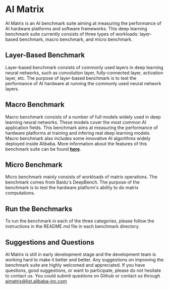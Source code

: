 # AI Matrix

AI Matrix is an AI benchmark suite aiming at measuring the performance of AI hardware platforms and software frameworks. This deep learning benchmark suite currently consists of three types of workloads: layer-based benchmark, macro benchmark, and micro benchmark.

## Layer-Based Benchmark
Layer-based benchmark consists of commonly used layers in deep learning neural networks, such as convolution layer, fully-connected layer, activation layer, etc. The purpose of layer-based benchmark is to test the performance of AI hardware at running the commonly used neural network layers.

## Macro Benchmark
Macro benchmark consists of a number of full models widely used in deep learning neural networks. These models cover the most common AI application fields. This benchmark aims at measuring the performance of hardware platforms at training and infering real deep learning models. Macro benchmark also includes some innovative AI algorithms widely deployed inside Alibaba. More information about the features of this benchmark suite can be found [**here**](http://aimatrix.ai/#!/docs/goals.md?lang=en-us).

## Micro Benchmark
Micro benchmark mainly consists of workloads of matrix operations. The benchmark comes from Baidu's DeepBench. The purpose of the benchmark is to test the hardware platform's ability to do matrix computations.

## Run the Benchmarks
To run the benchmark in each of the three categories, please follow the instructions in the README.md file in each benchmark directory.

## Suggestions and Questions
AI Matrix is still in early development stage and the development team is working hard to make it better and better. Any suggestions on improving the benchmark suite are highly welcomed and appreciated. If you have questions, good suggestions, or want to participate, please do not hesitate to contact us. You could submit questions on Github or contact us through aimatrix@list.alibaba-inc.com
 
